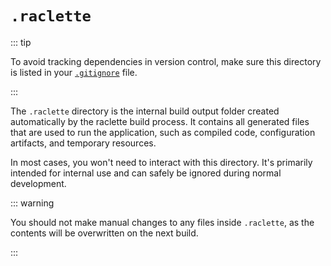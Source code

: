 # `.raclette`

::: tip

To avoid tracking dependencies in version control, make sure this directory is listed in your [`.gitignore`](/docs/directory-structure/gitignore.md) file.

:::

The `.raclette` directory is the internal build output folder created automatically by the raclette build process. It contains all generated files that are used to run the application, such as compiled code, configuration artifacts, and temporary resources.

In most cases, you won't need to interact with this directory. It's primarily intended for internal use and can safely be ignored during normal development.

::: warning

You should not make manual changes to any files inside `.raclette`, as the contents will be overwritten on the next build.

:::
